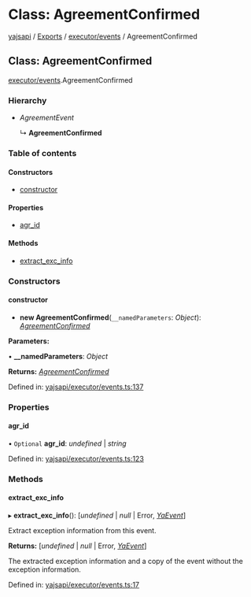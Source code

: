 # Class: AgreementConfirmed

[yajsapi](../yajsapi.md) / [Exports](../modules/) / [executor/events](../modules/executor_events.md) / AgreementConfirmed

## Class: AgreementConfirmed

[executor/events](../modules/executor_events.md).AgreementConfirmed

### Hierarchy

* _AgreementEvent_

  ↳ **AgreementConfirmed**

### Table of contents

#### Constructors

* [constructor](executor_events.agreementconfirmed.md#constructor)

#### Properties

* [agr\_id](executor_events.agreementconfirmed.md#agr_id)

#### Methods

* [extract\_exc\_info](executor_events.agreementconfirmed.md#extract_exc_info)

### Constructors

#### constructor

+ **new AgreementConfirmed**\(`__namedParameters`: _Object_\): [_AgreementConfirmed_](executor_events.agreementconfirmed.md)

**Parameters:**

• **\_\_namedParameters**: _Object_

**Returns:** [_AgreementConfirmed_](executor_events.agreementconfirmed.md)

Defined in: [yajsapi/executor/events.ts:137](https://github.com/golemfactory/yajsapi/blob/289a25a/yajsapi/executor/events.ts#L137)

### Properties

#### agr\_id

• `Optional` **agr\_id**: _undefined_ \| _string_

Defined in: [yajsapi/executor/events.ts:123](https://github.com/golemfactory/yajsapi/blob/289a25a/yajsapi/executor/events.ts#L123)

### Methods

#### extract\_exc\_info

▸ **extract\_exc\_info**\(\): \[_undefined_ \| _null_ \| Error, [_YaEvent_](executor_events.yaevent.md)\]

Extract exception information from this event.

**Returns:** \[_undefined_ \| _null_ \| Error, [_YaEvent_](executor_events.yaevent.md)\]

The extracted exception information and a copy of the event without the exception information.

Defined in: [yajsapi/executor/events.ts:17](https://github.com/golemfactory/yajsapi/blob/289a25a/yajsapi/executor/events.ts#L17)


